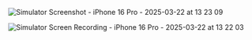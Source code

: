 
![Simulator Screenshot - iPhone 16 Pro - 2025-03-22 at 13 23 09](https://github.com/user-attachments/assets/9d3286ef-7267-437c-84e5-a6973d43f23f)

![Simulator Screen Recording - iPhone 16 Pro - 2025-03-22 at 13 22 03](https://github.com/user-attachments/assets/5a2a4bea-f8c5-405a-98cc-69c7a3473313)
